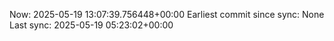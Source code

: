 Now: 2025-05-19 13:07:39.756448+00:00 Earliest commit since sync: None Last sync: 2025-05-19 05:23:02+00:00
